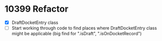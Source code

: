 # 10399 Refactor

- [x] DraftDocketEntry class
- [ ] Start working through code to find places where DraftDocketEntry
      class might be applicable (big find for ".isDraft", ".isOnDocketRecord")
